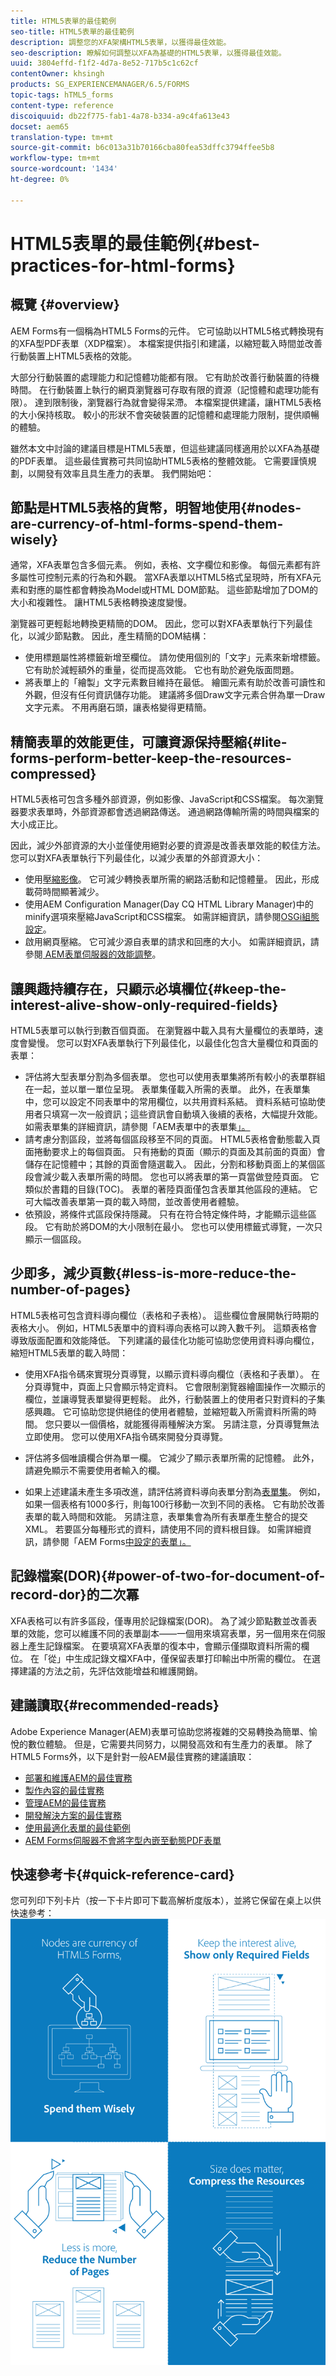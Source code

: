 ```yaml
---
title: HTML5表單的最佳範例
seo-title: HTML5表單的最佳範例
description: 調整您的XFA架構HTML5表單，以獲得最佳效能。
seo-description: 瞭解如何調整以XFA為基礎的HTML5表單，以獲得最佳效能。
uuid: 3804effd-f1f2-4d7a-8e52-717b5c1c62cf
contentOwner: khsingh
products: SG_EXPERIENCEMANAGER/6.5/FORMS
topic-tags: hTML5_forms
content-type: reference
discoiquuid: db22f775-fab1-4a78-b334-a9c4fa613e43
docset: aem65
translation-type: tm+mt
source-git-commit: b6c013a31b70166cba80fea53dffc3794ffee5b8
workflow-type: tm+mt
source-wordcount: '1434'
ht-degree: 0%

---
```



# HTML5表單的最佳範例{#best-practices-for-html-forms}

## 概覽 {#overview}

AEM Forms有一個稱為HTML5 Forms的元件。 它可協助以HTML5格式轉換現有的XFA型PDF表單（XDP檔案）。 本檔案提供指引和建議，以縮短載入時間並改善行動裝置上HTML5表格的效能。

大部分行動裝置的處理能力和記憶體功能都有限。 它有助於改善行動裝置的待機時間。 在行動裝置上執行的網頁瀏覽器可存取有限的資源（記憶體和處理功能有限）。 達到限制後，瀏覽器行為就會變得呆滯。 本檔案提供建議，讓HTML5表格的大小保持核取。 較小的形狀不會突破裝置的記憶體和處理能力限制，提供順暢的體驗。

雖然本文中討論的建議目標是HTML5表單，但這些建議同樣適用於以XFA為基礎的PDF表單。 這些最佳實務可共同協助HTML5表格的整體效能。 它需要謹慎規劃，以開發有效率且具生產力的表單。 我們開始吧：

## 節點是HTML5表格的貨幣，明智地使用{#nodes-are-currency-of-html-forms-spend-them-wisely}

通常，XFA表單包含多個元素。 例如，表格、文字欄位和影像。 每個元素都有許多屬性可控制元素的行為和外觀。 當XFA表單以HTML5格式呈現時，所有XFA元素和對應的屬性都會轉換為Model或HTML DOM節點。 這些節點增加了DOM的大小和複雜性。 讓HTML5表格轉換速度變慢。

瀏覽器可更輕鬆地轉換更精簡的DOM。 因此，您可以對XFA表單執行下列最佳化，以減少節點數。 因此，產生精簡的DOM結構：

* 使用標題屬性將標籤新增至欄位。 請勿使用個別的「文字」元素來新增標籤。 它有助於減輕額外的重量，從而提高效能。 它也有助於避免版面問題。
* 將表單上的「繪製」文字元素數目維持在最低。 繪圖元素有助於改善可讀性和外觀，但沒有任何資訊儲存功能。 建議將多個Draw文字元素合併為單一Draw文字元素。 不用再磨石頭，讓表格變得更精簡。

## 精簡表單的效能更佳，可讓資源保持壓縮{#lite-forms-perform-better-keep-the-resources-compressed}

HTML5表格可包含多種外部資源，例如影像、JavaScript和CSS檔案。 每次瀏覽器要求表單時，外部資源都會透過網路傳送。 通過網路傳輸所需的時間與檔案的大小成正比。

因此，減少外部資源的大小並僅使用絕對必要的資源是改善表單效能的較佳方法。 您可以對XFA表單執行下列最佳化，以減少表單的外部資源大小：

* 使用[壓縮影像](/help/assets/best-practices-for-optimizing-the-quality-of-your-images.md)。 它可減少轉換表單所需的網路活動和記憶體量。 因此，形成載荷時間顯著減少。
* 使用AEM Configuration Manager(Day CQ HTML Library Manager)中的minify選項來壓縮JavaScript和CSS檔案。 如需詳細資訊，請參閱[OSGi組態設定](/help/sites-deploying/osgi-configuration-settings.md)。
* 啟用網頁壓縮。 它可減少源自表單的請求和回應的大小。 如需詳細資訊，請參閱[ AEM表單伺服器的效能調整](https://helpx.adobe.com/aem-forms/6-3/performance-tuning-aem-forms.html)。

## 讓興趣持續存在，只顯示必填欄位{#keep-the-interest-alive-show-only-required-fields}

HTML5表單可以執行到數百個頁面。 在瀏覽器中載入具有大量欄位的表單時，速度會變慢。 您可以對XFA表單執行下列最佳化，以最佳化包含大量欄位和頁面的表單：

* 評估將大型表單分割為多個表單。 您也可以使用表單集將所有較小的表單群組在一起，並以單一單位呈現。 表單集僅載入所需的表單。 此外，在表單集中，您可以設定不同表單中的常用欄位，以共用資料系結。 資料系結可協助使用者只填寫一次一般資訊；這些資訊會自動填入後續的表格，大幅提升效能。 如需表單集的詳細資訊，請參閱「AEM表單中的表單集[」。](https://helpx.adobe.com/aem-forms/6-3/formset-in-aem-forms.html)
* 請考慮分割區段，並將每個區段移至不同的頁面。 HTML5表格會動態載入頁面捲動要求上的每個頁面。 只有捲動的頁面（顯示的頁面及其前面的頁面）會儲存在記憶體中；其餘的頁面會隨選載入。 因此，分割和移動頁面上的某個區段會減少載入表單所需的時間。 您也可以將表單的第一頁當做登陸頁面。 它類似於書籍的目錄(TOC)。 表單的著陸頁面僅包含表單其他區段的連結。 它可大幅改善表單第一頁的載入時間，並改善使用者體驗。
* 依預設，將條件式區段保持隱藏。 只有在符合特定條件時，才能顯示這些區段。 它有助於將DOM的大小限制在最小。 您也可以使用標籤式導覽，一次只顯示一個區段。

## 少即多，減少頁數{#less-is-more-reduce-the-number-of-pages}

HTML5表格可包含資料導向欄位（表格和子表格）。 這些欄位會展開執行時期的表格大小。 例如，HTML5表單中的資料導向表格可以跨入數千列。 這類表格會導致版面配置和效能降低。 下列建議的最佳化功能可協助您使用資料導向欄位，縮短HTML5表單的載入時間：

* 使用XFA指令碼來實現分頁導覽，以顯示資料導向欄位（表格和子表單）。 在分頁導覽中，頁面上只會顯示特定資料。 它會限制瀏覽器繪圖操作一次顯示的欄位，並讓導覽表單變得更輕鬆。 此外，行動裝置上的使用者只對資料的子集感興趣。 它可協助您提供絕佳的使用者體驗，並縮短載入所需資料所需的時間。 您只要以一個價格，就能獲得兩種解決方案。  另請注意，分頁導覽無法立即使用。 您可以使用XFA指令碼來開發分頁導覽。

* 評估將多個唯讀欄合併為單一欄。 它減少了顯示表單所需的記憶體。 此外，請避免顯示不需要使用者輸入的欄。
* 如果上述建議未產生多項改進，請評估將資料導向表單分割為[表單集](https://helpx.adobe.com/aem-forms/6-3/formset-in-aem-forms.html)。 例如，如果一個表格有1000多行，則每100行移動一次到不同的表格。 它有助於改善表單的載入時間和效能。  另請注意，表單集會為所有表單產生整合的提交XML。 若要區分每種形式的資料，請使用不同的資料根目錄。 如需詳細資訊，請參閱「AEM Forms[中設定的表單」。](https://helpx.adobe.com/aem-forms/6-3/formset-in-aem-forms.html)

## 記錄檔案(DOR){#power-of-two-for-document-of-record-dor}的二次冪

XFA表格可以有許多區段，僅專用於記錄檔案(DOR)。 為了減少節點數並改善表單的效能，您可以維護不同的表單副本——一個用來填寫表單，另一個用來在伺服器上產生記錄檔案。 在要填寫XFA表單的復本中，會顯示僅擷取資料所需的欄位。 在「從」中生成記錄文檔XFA中，僅保留表單打印輸出中所需的欄位。 在選擇建議的方法之前，先評估效能增益和維護開銷。

## 建議讀取{#recommended-reads}

Adobe Experience Manager(AEM)表單可協助您將複雜的交易轉換為簡單、愉悅的數位體驗。 但是，它需要共同努力，以開發高效和有生產力的表單。 除了HTML5 Forms外，以下是針對一般AEM最佳實務的建議讀取：

* [部署和維護AEM的最佳實務](/help/sites-deploying/best-practices.md)
* [製作內容的最佳實務](/help/sites-authoring/best-practices.md)
* [管理AEM的最佳實務](/help/sites-administering/administer-best-practices.md)
* [開發解決方案的最佳實務](/help/sites-developing/best-practices.md)
* [使用最適化表單的最佳範例](/help/forms/using/adaptive-forms-best-practices.md)
* [AEM Forms伺服器不會將字型內嵌至動態PDF表單](https://helpx.adobe.com/aem-forms/kb/aem-forms-server-does-not-embed-fonts-to-dynamic-pdf-form.html)

## 快速參考卡{#quick-reference-card}

您可列印下列卡片（按一下卡片即可下載高解析度版本），並將它保留在桌上以供快速參考：
[ ![HTML5表單最佳範例快速參考資訊卡](do-not-localize/best-practices_reference_card.png)](assets/html5_forms_best_practices_reference_card.pdf)
